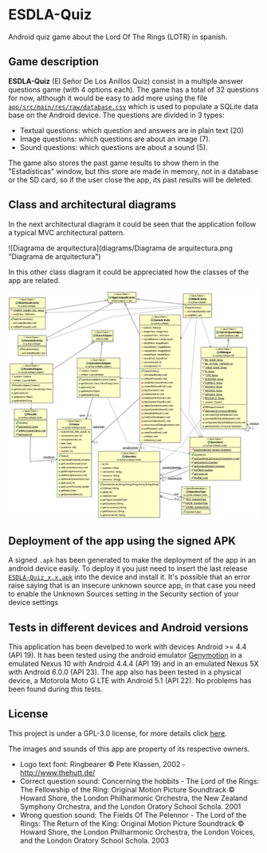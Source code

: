 # ESDLA-Quiz
Android quiz game about the Lord Of The Rings (LOTR) in spanish.

## Game description
**ESDLA-Quiz** (El Señor De Los Anillos Quiz) consist in a multiple answer questions game (with 4 options each). The game has a total of 32 questions for now, although it would be easy to add more using the file [`app/src/main/res/raw/database.csv`](app/src/main/res/raw/database.csv) which is used to populate a SQLite data base on the Android device. The questions are divided in 3 types:
- Textual questions: which question and answers are in plain text (20)
- Image questions: which questions are about an image (7).
- Sound questions: which questions are about a sound (5).

The game also stores the past game results to show them in the "Estadísticas" window, but this store are made in memory, not in a database or the SD card, so if the user close the app, its past results will be deleted.

## Class and architectural diagrams

In the next architectural diagram it could be seen that the application follow a typical MVC architectural pattern.

![Diagrama de arquitectura](diagrams/Diagrama de arquitectura.png "Diagrama de arquitectura")

In this other class diagram it could be appreciated how the classes of the app are related.

![Diagrama de clases](diagrams/DiagramaClases.png "Diagrama de clases")


## Deployment of the app using the signed APK

A signed `.apk` has been generated to make the deployment of the app in an android device easily.
To deploy it you just need to insert the last release [`ESDLA-Quiz_x.x.apk`](https://github.com/AythaE/ESDLA-Quiz/releases) into the device and install it. It's possible that an error raise saying that is an insecure unknown source app, in that case you need to enable the Unknown Sources setting in the Security section of your device settings


## Tests in different devices and Android versions

This application has been develped to work with devices Android >= 4.4 (API 19). It has been tested using the android emulator [Genymotion](https://www.genymotion.com/) in a emulated Nexus 10 with Android 4.4.4 (API 19) and in an emulated Nexus 5X with Android 6.0.0 (API 23). The app also has been tested in a physical device, a Motorola Moto G LTE with Android 5.1 (API 22). No problems has been found during this tests.


## License
This project is under a GPL-3.0 license, for more details click [here](LICENSE).

The images and sounds of this app are property of its respective owners.

- Logo text font: Ringbearer © Pete Klassen, 2002 - http://www.thehutt.de/
- Correct question sound: Concerning the hobbits - The Lord of the Rings: The Fellowship of the Ring: Original Motion Picture Soundtrack ©  Howard Shore, the London Philharmonic Orchestra, the New Zealand Symphony Orchestra, and the London Oratory School Schola. 2001
- Wrong question sound: The Fields Of The Pelennor - The Lord of the Rings: The Return of the King: Original Motion Picture Soundtrack ©  Howard Shore, the London Philharmonic Orchestra, the London Voices, and the London Oratory School Schola. 2003
